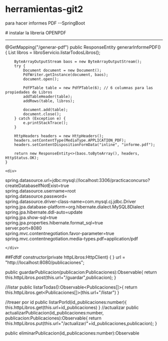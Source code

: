 # herramientas-git2

para hacer informes PDF
--SpringBoot
<div>
  # instalar la libreria OPENPDF <hr>
      @GetMapping("/generar-pdf")
    public ResponseEntity<byte[]> generarInformePDF() {
        List<Libros> libros = libroServicio.listarTodosLibros();

        ByteArrayOutputStream baos = new ByteArrayOutputStream();
        try {
            Document document = new Document();
            PdfWriter.getInstance(document, baos);
            document.open();

            PdfPTable table = new PdfPTable(6); // 6 columnas para las propiedades de Libros
            addTableHeader(table);
            addRows(table, libros);

            document.add(table);
            document.close();
        } catch (Exception e) {
            e.printStackTrace();
        }

        HttpHeaders headers = new HttpHeaders();
        headers.setContentType(MediaType.APPLICATION_PDF);
        headers.setContentDispositionFormData("inline", "informe.pdf");

        return new ResponseEntity<>(baos.toByteArray(), headers, HttpStatus.OK);
    }

    <div>
 spring.datasource.url=jdbc:mysql://localhost:3306/practicaconcurso?createDatabaseIfNotExist=true <br>
 spring.datasource.username=root <br>
spring.datasource.password= <br> 
 spring.datasource.driver-class-name=com.mysql.cj.jdbc.Driver <br>
 spring.jpa.database-platform=org.hibernate.dialect.MySQL8Dialect <br>
 spring.jpa.hibernate.ddl-auto=update <br>
 spring.jpa.show-sql=true <br>
 spring.jpa.properties.hibernate.format_sql=true <br>
 server.port=8080 <br>
 spring.mvc.contentnegotiation.favor-parameter=true <br>
 spring.mvc.contentnegotiation.media-types.pdf=application/pdf <br>

    </div>
  
</div>
##Fdfdf
constructor(private httpLibros:HttpClient) { }
  url = "http://localhost:8080/publicaciones";

  public guardarPublicacion(publicacion:Publicaciones):Observable<Object>{
    return this.httpLibros.post(this.url+"/guardar",publicacion);
  }

  //listar
  public listarTodas():Observable<Publicaciones[]>{
    return this.httpLibros.get<Publicaciones[]>(this.url+"/listar")
  }

  //treaer por id
  public listarPorId(id_publicaciones:number){
    this.httpLibros.get<Publicaciones>(this.url+id_publicaciones)
  }
  //actualizar
  public actualizarPublicacion(id_publicaciones:number, publicacion:Publicaciones):Observable<Object>{
    return this.httpLibros.put(this.url+"/actualizar/"+id_publicaciones,publicacion);
  }
 
  public eliminarPublicacion(id_publicaciones:number):Observable<Object>{
    return this.httpLibros.delete(this.url+"/eliminar/"+id_publicaciones);
  }



<div>
  
  publicaciones : Publicaciones = new Publicaciones();

  constructor(private pubServices: PublicacionesServicesService, private route:Router){}

  //guardar
  public guardarPublicacion(){
    this.pubServices.guardarPublicacion(this.publicaciones).subscribe({
      next:(datos)=>{
        this.irLista();
      },error:(error)=>{console.log(error)}
    });
  }

  irLista(){
    this.route.navigate(["/listar"])
  }
</div>

<div>
   public listarPublicaciones(){
    this.pubService.listarTodas().subscribe((datos)=>{
      console.log(datos);
      this.publicaciones = datos;
    });
  }

  public eliminar(id_publicaciones:number){
    this.pubService.eliminarPublicacion(id_publicaciones).subscribe({
      next:(datos)=>{this.irActualizar()},error:(error)=>{console.log("error al eliminar")}

    });
    
  }

  irActualizar(){
    this.route.navigate(["/"])
  }

</div>

## angular pdf
# servicio
  obtenerReportePDF():Observable<Blob>{
    // Configurar las cabeceras para indicar que esperamos un archivo PDF en la respuesta
    const headers = new HttpHeaders({ 'Content-Type': 'application/pdf' });

    // Realizar la solicitud GET al endpoint que genera el informe PDF
    return this.clienteHtpp.get(`${this.url}/generar-pdf`, { responseType: 'blob', headers });
  }

  # type
    descargarInformePDF() {
    this.librosService.obtenerReportePDF().subscribe(
      (data: Blob) => {
        const url = window.URL.createObjectURL(data);
        const a = document.createElement('a');
        a.href = url;
        a.download = 'informe.pdf';
        document.body.appendChild(a);
        a.click();
        document.body.removeChild(a);
        window.URL.revokeObjectURL(url);
      },
      (error) => {
        console.error('Error al descargar el informe PDF', error);
        // Maneja el error según tus necesidades
      }
    );
  }
# controller spring

    @GetMapping("/generar-pdf")
    public ResponseEntity<byte[]> generarInformePDF() {
        List<Libros> libros = libroServicio.listarTodosLibros();

        ByteArrayOutputStream baos = new ByteArrayOutputStream();
        try {
            Document document = new Document();
            PdfWriter.getInstance(document, baos);
            document.open();

            PdfPTable table = new PdfPTable(6); // 6 columnas para las propiedades de Libros
            addTableHeader(table);
            addRows(table, libros);

            document.add(table);
            document.close();
        } catch (Exception e) {
            e.printStackTrace();
        }

        HttpHeaders headers = new HttpHeaders();
        headers.setContentType(MediaType.APPLICATION_PDF);
        headers.setContentDispositionFormData("inline", "informe.pdf");

        return new ResponseEntity<>(baos.toByteArray(), headers, HttpStatus.OK);
    }

    private void addTableHeader(PdfPTable table) {
        table.addCell("Título");
        table.addCell("Números de Páginas");
        table.addCell("ISBN");
        table.addCell("Fecha Creación");
        table.addCell("Fecha Modificación");
        table.addCell("Año de Publicación");
    }

    private void addRows(PdfPTable table, List<Libros> libros) {
        for (Libros libro : libros) {
            table.addCell(libro.getTitulo());
            table.addCell(String.valueOf(libro.getNum_pages()));
            table.addCell(libro.getIsbn());
            table.addCell(libro.getFecha_creacion().toString());
            table.addCell(libro.getFecha_modificacion().toString());
            table.addCell(String.valueOf(libro.getAnio_pub()));
        }
    }
